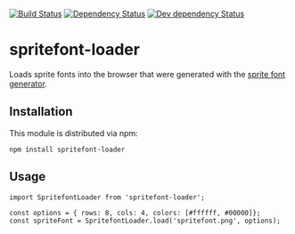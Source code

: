 [![Build Status][travis-svg]][travis-url]
[![Dependency Status][david-deps-svg]][david-deps-url]
[![Dev dependency Status][david-devdeps-svg]][david-devdeps-url]

# spritefont-loader
Loads sprite fonts into the browser that were generated with the [sprite font generator](https://github.com/andormade/spritefont).

## Installation
This module is distributed via npm:
```
npm install spritefont-loader
```

## Usage
```
import SpritefontLoader from 'spritefont-loader';

const options = { rows: 8, cols: 4, colors: [#ffffff, #00000]};
const spriteFont = SpritefontLoader.load('spritefont.png', options);
```

[travis-svg]: https://travis-ci.org/andormade/spritefont-loader.svg?branch=master
[travis-url]: https://travis-ci.org/andormade/spritefont-loader
[david-deps-svg]: https://david-dm.org/andormade/spritefont-loader.svg
[david-deps-url]: https://david-dm.org/andormade/spritefont-loader
[david-devdeps-svg]: https://david-dm.org/andormade/spritefont-loader/dev-status.svg
[david-devdeps-url]: https://david-dm.org/andormade/spritefont-loader#info=devDependencies
